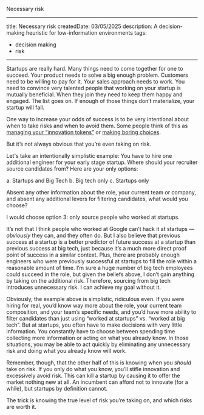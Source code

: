 Necessary risk

---
title: Necessary risk
createdDate: 03/05/2025
description: A decision-making heuristic for low-information environments
tags: 
- decision making
- risk
---

Startups are really hard. Many things need to come together for one to succeed. Your product needs to solve a big enough problem. Customers need to be willing to pay for it. Your sales approach needs to work. You need to convince very talented people that working on your startup is mutually beneficial. When they join they need to keep them happy and engaged. The list goes on. If enough of those things don’t materialize, your startup will fail. 

One way to increase your odds of success is to be very intentional about when to take risks and when to avoid them. Some people think of this as [managing your “innovation tokens”](https://matt-rickard.com/innovation-tokens) or [making boring choices](https://mcfunley.com/choose-boring-technology). 

But it’s not always obvious that you’re even taking on risk. 

Let's take an intentionally simplistic example: You have to hire one additional engineer for your early stage startup. Where should your recruiter source candidates from? Here are your only options: 

a. Startups and Big Tech 
b. Big tech only
c. Startups only

Absent any other information about the role, your current team or company, and absent any additional levers for filtering candidates, what would you choose? 

I would choose option 3: only source people who worked at startups. 

It’s not that I think people who worked at Google can’t hack it at startups — _obviously_ they can, and they often do. But I also believe that previous success at a startup is a better predictor of future success at a startup than previous success at big tech, just because it’s a much more direct proof point of success in a similar context. Plus, there are probably enough engineers who were previously successful at startups to fill the role within a reasonable amount of time. I’m sure a huge number of big tech employees could succeed in the role, but given the beliefs above, I don’t gain anything by taking on the additional risk. Therefore, sourcing from big tech introduces unnecessary risk. I can achieve my goal without it. 

Obviously, the example above is simplistic, ridiculous even. If you were hiring for real, you’d know way more about the role, your current team composition, and your team’s specific needs, and you’d have more ability to filter candidates than just using “worked at startups” vs. “worked at big tech”. But at startups, you often have to make decisions with very little information. You constantly have to choose between spending time collecting more information or acting on what you already know. In those situations, you may be able to act quickly by eliminating any unnecessary risk and doing what you already know will work. 

Remember, though, that the other half of this is knowing when you _should_ take on risk. If you only do what you know, you’ll stifle innovation and excessively avoid risk. This can kill a startup by causing it to offer the market nothing new at all. An incumbent can afford not to innovate (for a while), but startups by definition cannot.

The trick is knowing the true level of risk you’re taking on, and which risks are worth it. 
